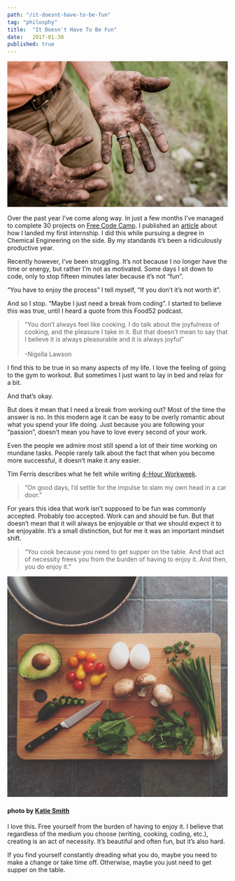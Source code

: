 ```yaml
---
path: "/it-doesnt-have-to-be-fun"
tag: "philosphy"
title:  "It Doesn't Have To Be Fun"
date:   2017-01-30
published: true
---
```


![alt text](./funbanner.jpeg)

Over the past year I’ve come along way. In just a few months I’ve managed to complete 30 projects on [Free Code Camp](https://www.freecodecamp.com/). I published an [article](https://medium.freecodecamp.com/how-doing-something-i-love-landed-me-a-top-tier-tech-internship-fe78d8b74e48#.ovaq3oniu) about how I landed my first internship. I did this while pursuing a degree in Chemical Engineering on the side. By my standards it’s been a ridiculously productive year.

Recently however, I’ve been struggling. It’s not because I no longer have the time or energy, but rather I’m not as motivated. Some days I sit down to code, only to stop fifteen minutes later because it’s not “fun”.

“You have to enjoy the process” I tell myself, “If you don’t it’s not worth it”.

And so I stop. “Maybe I just need a break from coding”. I started to believe this was true, until I heard a quote from this Food52 podcast.
>“You don’t always feel like cooking. I do talk about the joyfulness of cooking, and the pleasure I take in it. But that doesn’t mean to say that I believe it is always pleasurable and it is always joyful”<br><br>
>-Nigella Lawson

I find this to be true in so many aspects of my life. I love the feeling of going to the gym to workout. But sometimes I just want to lay in bed and relax for a bit.

And that’s okay.

But does it mean that I need a break from working out? Most of the time the answer is no. In this modern age it can be easy to be overly romantic about what you spend your life doing. Just because you are following your “passion”, doesn’t mean you have to love every second of your work.

Even the people we admire most still spend a lot of their time working on mundane tasks. People rarely talk about the fact that when you become more successful, it doesn’t make it any easier.

Tim Ferris describes what he felt while writing [4-Hour Workweek](https://www.amazon.com/4-Hour-Workweek-Escape-Live-Anywhere/dp/0307465357).

>“On good days, I’d settle for the impulse to slam my own head in a car door.”

For years this idea that work isn’t supposed to be fun was commonly accepted. Probably too accepted. Work can and should be fun. But that doesn’t mean that it will always be enjoyable or that we should expect it to be enjoyable. It’s a small distinction, but for me it was an important mindset shift.

>“You cook because you need to get supper on the table. And that act of necessity frees you from the burden of having to enjoy it. And then, you do enjoy it.”

![alt text](./1.jpeg)

#### photo by [Katie Smith](https://unsplash.com/@kati3j3an)
I love this. Free yourself from the burden of having to enjoy it. I believe that regardless of the medium you choose (writing, cooking, coding, etc.), creating is an act of necessity. It’s beautiful and often fun, but it’s also hard.

If you find yourself constantly dreading what you do, maybe you need to make a change or take time off. Otherwise, maybe you just need to get supper on the table.
